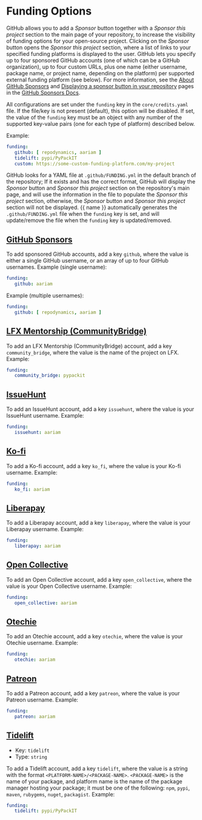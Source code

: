 # Funding Options
GitHub allows you to add a *Sponsor* button together with a *Sponsor this project* section
to the main page of your repository, to increase the visibility of funding options
for your open-source project. Clicking on the *Sponsor* button opens the *Sponsor this project* section,
where a list of links to your specified funding platforms is displayed to the user.
GitHub lets you specify up to four sponsored GitHub accounts (one of which can be a GitHub organization),
up to four custom URLs,
plus one name (either username, package name, or project name, depending on the platform)
per supported external funding platform (see below).
For more information, see the [About GitHub Sponsors](https://docs.github.com/en/sponsors/getting-started-with-github-sponsors/about-github-sponsors)
and [Displaying a sponsor button in your repository](https://docs.github.com/en/repositories/managing-your-repositorys-settings-and-features/customizing-your-repository/displaying-a-sponsor-button-in-your-repository)
pages in the [GitHub Sponsors Docs](https://docs.github.com/en/sponsors/receiving-sponsorships-through-github-sponsors).

All configurations are set under the `funding` key in the `core/credits.yaml` file.
If the file/key is not present (default), this option will be disabled.
If set, the value of the `funding` key must be an object with any number of
the supported key-value pairs (one for each type of platform) described below.

 Example:
```yaml
funding:
   github: [ repodynamics, aariam ]
   tidelift: pypi/PyPackIT
   custom: https://some-custom-funding-platform.com/my-project
```

GitHub looks for a YAML file at `.github/FUNDING.yml` in the default branch of the repository;
If it exists and has the correct format, GitHub will display the
*Sponsor* button and *Sponsor this project* section on the repository's main page,
and will use the information in the file to populate the *Sponsor this project* section,
otherwise, the *Sponsor* button and *Sponsor this project* section will not be displayed.
{{ name }} automatically generates the `.github/FUNDING.yml` file when the `funding` key is set,
and will update/remove the file when the `funding` key is updated/removed.


## [GitHub Sponsors](https://github.com/sponsors)

To add sponsored GitHub accounts, add a key `github`, where the value is either a single
GitHub username, or an array of up to four GitHub usernames.
Example (single username):
```yaml
funding:
   github: aariam
```
Example (multiple usernames):
```yaml
funding:
   github: [ repodynamics, aariam ]
```


## [LFX Mentorship (CommunityBridge)](https://lfx.linuxfoundation.org/tools/mentorship)

To add an LFX Mentorship (CommunityBridge) account, add a key `community_bridge`,
where the value is the name of the project on LFX.
Example:
```yaml
funding:
   community_bridge: pypackit
```


## [IssueHunt](https://issuehunt.io/)

To add an IssueHunt account, add a key `issuehunt`,
where the value is your IssueHunt username.
Example:
```yaml
funding:
   issuehunt: aariam
```


## [Ko-fi](https://ko-fi.com/)

To add a Ko-fi account, add a key `ko_fi`,
where the value is your Ko-fi username.
Example:
```yaml
funding:
   ko_fi: aariam
```


## [Liberapay](https://liberapay.com/)

To add a Liberapay account, add a key `liberapay`,
where the value is your Liberapay username.
Example:
```yaml
funding:
   liberapay: aariam
```


## [Open Collective](https://opencollective.com/)

To add an Open Collective account, add a key `open_collective`,
where the value is your Open Collective username.
Example:
```yaml
funding:
   open_collective: aariam
```


## [Otechie](https://otechie.com/)

To add an Otechie account, add a key `otechie`,
where the value is your Otechie username.
Example:
```yaml
funding:
   otechie: aariam
```


## [Patreon](https://www.patreon.com/)

To add a Patreon account, add a key `patreon`,
where the value is your Patreon username.
Example:
```yaml
funding:
   patreon: aariam
```


## [Tidelift](https://tidelift.com/)
- Key: `tidelift`
- Type: `string`

To add a Tidelift account, add a key `tidelift`,
where the value is a string with the format `<PLATFORM-NAME>/<PACKAGE-NAME>`.
`<PACKAGE-NAME>` is the name of your package, and platform name is the name of the package manager
hosting your package; it must be one of the following:
`npm`, `pypi`, `maven`, `rubygems`, `nuget`, `packagist`.
Example:
```yaml
funding:
   tidelift: pypi/PyPackIT
```
